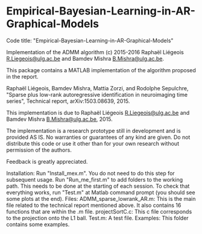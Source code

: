 # Empirical-Bayesian-Learning-in-AR-Graphical-Models

Code title: "Empirical-Bayesian-Learning-in-AR-Graphical-Models"

Implementation of the ADMM algorithm (c) 2015-2016 Raphaël Liégeois R.Liegeois@ulg.ac.be and Bamdev Mishra B.Mishra@ulg.ac.be.

This package contains a MATLAB implementation of the algorithm proposed in the report.

Raphaël Liégeois, Bamdev Mishra, Mattia Zorzi, and Rodolphe Sepulchre, "Sparse plus low-rank autoregressive identification in neuroimaging time series", Technical report, arXiv:1503.08639, 2015.

This implementation is due to Raphaël Liégeois R.Liegeois@ulg.ac.be and Bamdev Mishra B.Mishra@ulg.ac.be, 2015.

The implementation is a research prototype still in development and is provided AS IS. No warranties or guarantees of any kind are given. Do not distribute this code or use it other than for your own research without permission of the authors.

Feedback is greatly appreciated.

Installation:
Run "Install_mex.m". You do not need to do this step for subsequent usage.
Run "Run_me_first.m" to add folders to the working path. This needs to be done at the starting of each session.
To check that everything works, run "Test.m" at Matlab command prompt (you should see some plots at the end).
Files:
ADMM_sparse_lowrank_AR.m: This is the main file related to the technical report mentioned above. It also contains 16 functions that are within the .m file.
projectSortC.c: This c file corresponds to the projection onto the L1 ball.
Test.m: A test file.
Examples: This folder contains some examples.
